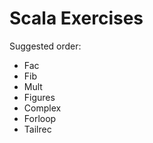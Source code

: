 # Scala Exercises

Suggested order:

  * Fac
  * Fib
  * Mult
  * Figures
  * Complex
  * Forloop
  * Tailrec
